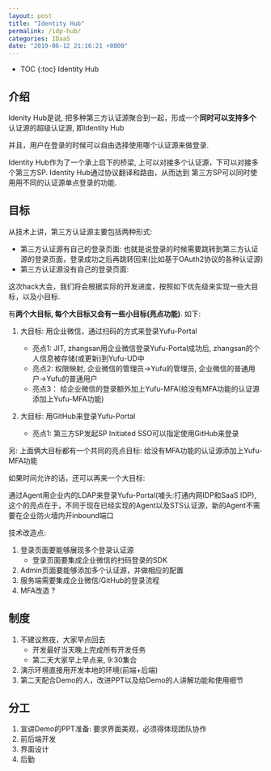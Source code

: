 ```yaml
---
layout: post
title: "Identity Hub"
permalink: /idp-hub/
categories: IDaaS
date: "2019-06-12 21:16:21 +0800"
---
```


* TOC
{:toc}
Identity Hub

## 介绍

Idenity Hub是说, 把多种第三方认证源聚合到一起，形成一个**同时可以支持多个**认证源的超级认证源, 即Identity Hub

并且，用户在登录的时候可以自由选择使用哪个认证源来做登录.

Identity Hub作为了一个承上启下的桥梁, 上可以对接多个认证源，下可以对接多个第三方SP. Identity Hub通过协议翻译和路由，从而达到
第三方SP可以同时使用用不同的认证源单点登录的功能.

## 目标

从技术上讲，第三方认证源主要包括两种形式:

* 第三方认证源有自己的登录页面: 也就是说登录的时候需要跳转到第三方认证源的登录页面，登录成功之后再跳转回来(比如基于OAuth2协议的各种认证源)
* 第三方认证源没有自己的登录页面:

这次hack大会，我们将会根据实际的开发进度，按照如下优先级来实现一些大目标，以及小目标.

有**两个大目标, 每个大目标又会有一些小目标(亮点功能)**. 如下:

1. 大目标: 用企业微信，通过扫码的方式来登录Yufu-Portal
    * 亮点1: JIT, zhangsan用企业微信登录Yufu-Portal成功后, zhangsan的个人信息被存储(或更新)到Yufu-UD中
    * 亮点2: 权限映射, 企业微信的管理员->Yufu的管理员, 企业微信的普通用户->Yufu的普通用户
    * 亮点3： 给企业微信的登录额外加上Yufu-MFA(给没有MFA功能的认证源添加上Yufu-MFA功能)

2. 大目标: 用GitHub来登录Yufu-Portal
    * 亮点1: 第三方SP发起SP Initiated SSO可以指定使用GitHub来登录

另: 上面俩大目标都有一个共同的亮点目标: 给没有MFA功能的认证源添加上Yufu-MFA功能

如果时间允许的话，还可以再来一个大目标:

通过Agent用企业内的LDAP来登录Yufu-Portal(噱头:打通内网IDP和SaaS IDP), 这个的亮点在于，不同于现在已经实现的Agent以及STS认证源，新的Agent不需要在企业防火墙内开inbound端口

技术改造点:

1. 登录页面要能够展现多个登录认证源
    * 登录页面要集成企业微信的扫码登录的SDK
2. Admin页面要能够添加多个认证源，并做相应的配置
3. 服务端需要集成企业微信/GitHub的登录流程
4. MFA改造 ?

## 制度

1. 不建议熬夜，大家早点回去
   * 开发最好当天晚上完成所有开发任务
   * 第二天大家早上早点来, 9:30集合
2. 演示环境直接用开发本地的环境(前端+后端)
3. 第二天配合Demo的人，改进PPT以及给Demo的人讲解功能和使用细节

## 分工

1. 宣讲Demo的PPT准备: 要求界面美观，必须得体现团队协作
2. 前后端开发
3. 界面设计
4. 后勤
